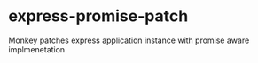 # express-promise-patch

Monkey patches express application instance with promise aware implmenetation
